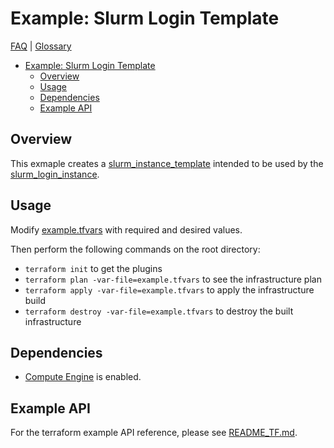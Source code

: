 # Example: Slurm Login Template

[FAQ](../../../../docs/faq.md) | [Glossary](../../../../docs/glossary.md)

<!-- mdformat-toc start --slug=github --no-anchors --maxlevel=6 --minlevel=1 -->

- [Example: Slurm Login Template](#example-slurm-login-template)
  - [Overview](#overview)
  - [Usage](#usage)
  - [Dependencies](#dependencies)
  - [Example API](#example-api)

<!-- mdformat-toc end -->

## Overview

This exmaple creates a [slurm_instance_template](../../../modules/slurm_instance_template/README.md) intended to be used by the [slurm_login_instance](../../../modules/slurm_login_instance/README.md).

## Usage

Modify [example.tfvars](./example.tfvars) with required and desired values.

Then perform the following commands on the root directory:

- `terraform init` to get the plugins
- `terraform plan -var-file=example.tfvars` to see the infrastructure plan
- `terraform apply -var-file=example.tfvars` to apply the infrastructure build
- `terraform destroy -var-file=example.tfvars` to destroy the built infrastructure

## Dependencies

- [Compute Engine](../../../../docs/glossary.md#compute-engine) is enabled.

## Example API

For the terraform example API reference, please see [README_TF.md](./README_TF.md).
